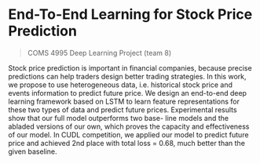 # End-To-End Learning for Stock Price Prediction
> COMS 4995 Deep Learning Project (team 8)

Stock price prediction is important in financial companies, because precise predictions can help traders design better trading strategies. In this work, we propose to use heterogeneous data, i.e. historical stock price and events information to predict future price. We design an end-to-end deep learning framework based on LSTM to learn feature representations for these two types of data and predict future prices. Experimental results show that our full model outperforms two base- line models and the abladed versions of our own, which proves the capacity and effectiveness of our model. In CUDL competition, we applied our model to predict future price and achieved 2nd place with total loss = 0.68, much better than the given baseline.






